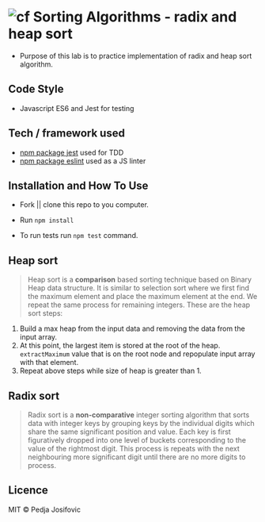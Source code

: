 ![cf](https://i.imgur.com/7v5ASc8.png) Sorting Algorithms - radix and heap sort
======

* Purpose of this lab is to practice implementation of radix and heap sort algorithm.


## Code Style
* Javascript ES6 and Jest for testing


## Tech / framework used

* [npm package jest](http://facebook.github.io/jest/) used for TDD
* [npm package eslint](https://www.npmjs.com/package/eslint) used as a JS linter


## Installation and How To Use

  * Fork || clone this repo to you computer.

  * Run `npm install`

  * To run tests run `npm test` command.


## Heap sort

> Heap sort is a **comparison** based sorting technique based on Binary Heap data structure. It is similar to selection sort where we first find the maximum element and place the maximum element at the end. We repeat the same process for remaining integers. These are the heap sort steps:

1. Build a max heap from the input data and removing the data from the input array. 
2. At this point, the largest item is stored at the root of the heap. `extractMaximum` value that is on the root node and repopulate input array with that element.
3. Repeat above steps while size of heap is greater than 1.

## Radix sort

> Radix sort is a **non-comparative** integer sorting algorithm that sorts data with integer keys by grouping keys by the individual digits which share the same significant position and value. Each key is first figuratively dropped into one level of buckets corresponding to the value of the rightmost digit. This process is repeats with the next neighbouring more significant digit until there are no more digits to process.


## Licence
MIT © Pedja Josifovic
